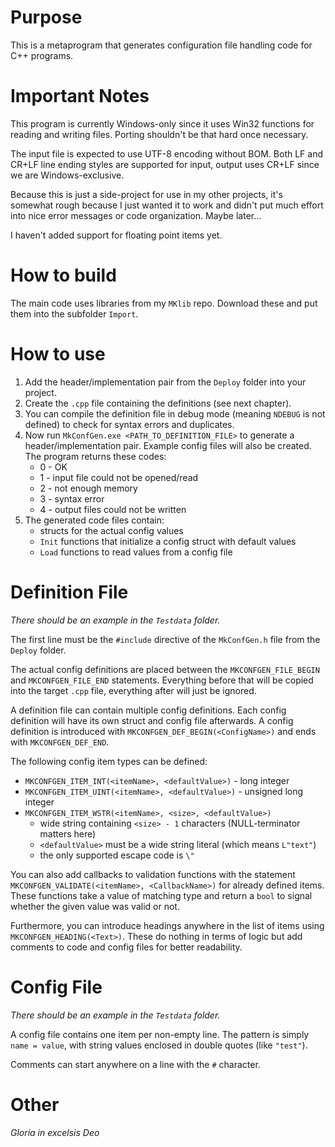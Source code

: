 # Purpose

This is a metaprogram that generates configuration file handling code for C++ programs.

# Important Notes

This program is currently Windows-only since it uses Win32 functions for reading and writing files. Porting shouldn't be that hard once necessary.

The input file is expected to use UTF-8 encoding without BOM. Both LF and CR+LF line ending styles are supported for input, output uses CR+LF since we are Windows-exclusive.

Because this is just a side-project for use in my other projects, it's somewhat rough because I just wanted it to work and didn't put much effort into nice error messages or code organization. Maybe later...

I haven't added support for floating point items yet.

# How to build

The main code uses libraries from my `MKlib` repo. Download these and put them into the subfolder `Import`.

# How to use

1. Add the header/implementation pair from the `Deploy` folder into your project.
2. Create the `.cpp` file containing the definitions (see next chapter).
3. You can compile the definition file in debug mode (meaning `NDEBUG` is not defined) to check for syntax errors and duplicates.
4. Now run `MkConfGen.exe <PATH_TO_DEFINITION_FILE>` to generate a header/implementation pair. Example config files will also be created. The program returns these codes:
   - 0 - OK
   - 1 - input file could not be opened/read
   - 2 - not enough memory
   - 3 - syntax error
   - 4 - output files could not be written
6. The generated code files contain:
   - structs for the actual config values
   - `Init` functions that initialize a config struct with default values
   - `Load` functions to read values from a config file

# Definition File

*There should be an example in the `Testdata` folder.*

The first line must be the `#include` directive of the `MkConfGen.h` file from the `Deploy` folder.

The actual config definitions are placed between the `MKCONFGEN_FILE_BEGIN` and `MKCONFGEN_FILE_END` statements. Everything before that will be copied into the target `.cpp` file, everything after will just be ignored.

A definition file can contain multiple config definitions. Each config definition will have its own struct and config file afterwards. A config definition is introduced with `MKCONFGEN_DEF_BEGIN(<ConfigName>)` and ends with `MKCONFGEN_DEF_END`.

The following config item types can be defined:

- `MKCONFGEN_ITEM_INT(<itemName>, <defaultValue>)` - long integer
- `MKCONFGEN_ITEM_UINT(<itemName>, <defaultValue>)` - unsigned long integer
- `MKCONFGEN_ITEM_WSTR(<itemName>, <size>, <defaultValue>)`
  - wide string containing `<size> - 1` characters (NULL-terminator matters here)
  - `<defaultValue>` must be a wide string literal (which means `L"text"`)
  - the only supported escape code is `\"`

You can also add callbacks to validation functions with the statement `MKCONFGEN_VALIDATE(<itemName>, <CallbackName>)` for already defined items. These functions take a value of matching type and return a `bool` to signal whether the given value was valid or not.

Furthermore, you can introduce headings anywhere in the list of items using `MKCONFGEN_HEADING(<Text>)`. These do nothing in terms of logic but add comments to code and config files for better readability.

# Config File

*There should be an example in the `Testdata` folder.*

A config file contains one item per non-empty line. The pattern is simply `name = value`, with string values enclosed in double quotes (like `"test"`).

Comments can start anywhere on a line with the `#` character.

# Other

*Gloria in excelsis Deo*
